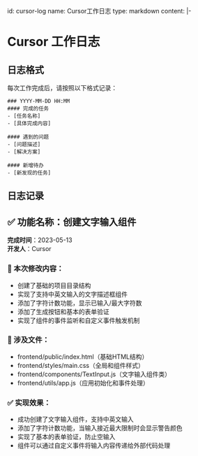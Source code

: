 id: cursor-log
name: Cursor工作日志
type: markdown
content: |-
  # Cursor 工作日志

  ## 日志格式
  每次工作完成后，请按照以下格式记录：

  ```
  ### YYYY-MM-DD HH:MM
  #### 完成的任务
  - [任务名称]
  - [具体完成内容]

  #### 遇到的问题
  - [问题描述]
  - [解决方案]

  #### 新增待办
  - [新发现的任务]
  ```

  ## 日志记录
  
  ## ✅ 功能名称：创建文字输入组件

  **完成时间**：2023-05-13  
  **开发人**：Cursor

  ### 🔧 本次修改内容：
  - 创建了基础的项目目录结构
  - 实现了支持中英文输入的文字描述框组件
  - 添加了字符计数功能，显示已输入/最大字符数
  - 添加了生成按钮和基本的表单验证
  - 实现了组件的事件监听和自定义事件触发机制

  ### 📁 涉及文件：
  - frontend/public/index.html（基础HTML结构）
  - frontend/styles/main.css（全局和组件样式）
  - frontend/components/TextInput.js（文字输入组件类）
  - frontend/utils/app.js（应用初始化和事件处理）

  ### ✅ 实现效果：
  - 成功创建了文字输入组件，支持中英文输入
  - 添加了字符计数功能，当输入接近最大限制时会显示警告颜色
  - 实现了基本的表单验证，防止空输入
  - 组件可以通过自定义事件将输入内容传递给外部代码处理
